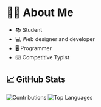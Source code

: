 # 👨‍💻 About Me
* 📚 Student
* 💻 Web designer and developer
* 🖥️ Programmer
* ⌨️ Competitive Typist

## 📈 GitHub Stats
![Contributions](https://read-github-stats.vercel.app/api?username=daniel598&show_icons=true&custom_title=Contributions)
![Top Languages](https://read-github-stats.vercel.app/api/top-langs/?username=daniel598&card_width=495)
